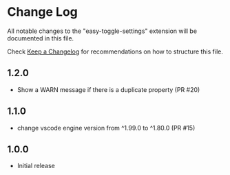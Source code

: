 # Change Log

All notable changes to the "easy-toggle-settings" extension will be documented in this file.

Check [Keep a Changelog](http://keepachangelog.com/) for recommendations on how to structure this file.

## 1.2.0

- Show a WARN message if there is a duplicate property (PR #20)

## 1.1.0

- change vscode engine version from ^1.99.0 to ^1.80.0 (PR #15)

## 1.0.0

- Initial release
